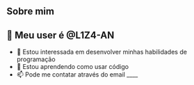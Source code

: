## Sobre mim

## 👋 Meu user é @L1Z4-AN
- 👀 Estou interessada em desenvolver minhas habilidades de programação
- 🌱 Estou aprendendo como usar código
- 📫 Pode me contatar através do email ____
